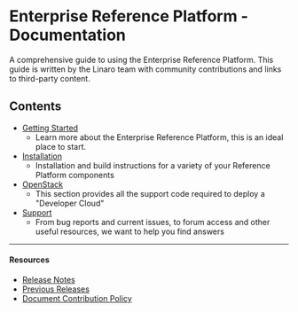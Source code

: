 # Enterprise Reference Platform - Documentation

A comprehensive guide to using the Enterprise Reference Platform. This guide is written by the Linaro team with community contributions and links to third-party content.

## Contents

- [Getting Started](GettingStarted/README.md)
   - Learn more about the Enterprise Reference Platform, this is an ideal place to start.
- [Installation](Installation/README.md)
   - Installation and build instructions for a variety of your Reference Platform components
- [OpenStack](OpenStack/README.md)
   - This section provides all the support code required to deploy a "Developer Cloud"
- [Support](Support/README.md)
   - From bug reports and current issues, to forum access and other useful resources, we want to help you find answers   

***

#### Resources

- [Release Notes](ReleaseNotes.md)
- [Previous Releases](PreviousReleases/README.md)
- [Document Contribution Policy](../../../ContributionPolicy.md)
